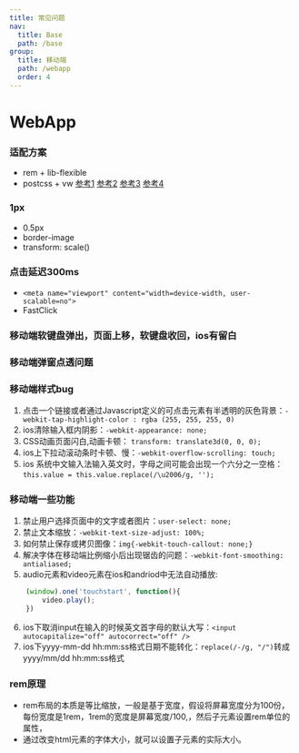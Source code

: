 ```yaml
---
title: 常见问题
nav:
  title: Base
  path: /base
group:
  title: 移动端
  path: /webapp
  order: 4
---
```


# WebApp

### 适配方案
- rem + lib-flexible
- postcss + vw
[参考1](https://juejin.cn/post/6844903613320396808#heading-8)
[参考2](https://github.com/forthealllight/blog/issues/13)
[参考3](https://juejin.cn/post/6844903651245293582#heading-25)
[参考4](https://juejin.cn/post/6844903845617729549)
### 1px 
- 0.5px
- border-image
- transform: scale()

### 点击延迟300ms
- `<meta name="viewport" content="width=device-width, user-scalable=no"> `
- FastClick

### 移动端软键盘弹出，页面上移，软键盘收回，ios有留白

### 移动端弹窗点透问题

### 移动端样式bug
1. 点击一个链接或者通过Javascript定义的可点击元素有半透明的灰色背景：`-webkit-tap-highlight-color : rgba (255, 255, 255, 0)`
2. ios清除输入框内阴影：`-webkit-appearance: none;`
3. CSS动画页面闪白,动画卡顿： `transform: translate3d(0, 0, 0);`
4. ios上下拉动滚动条时卡顿、慢：`-webkit-overflow-scrolling: touch;`
5. ios 系统中文输入法输入英文时，字母之间可能会出现一个六分之一空格：`this.value = this.value.replace(/\u2006/g, '');`

### 移动端一些功能
1. 禁止用户选择页面中的文字或者图片：`user-select: none;`
2. 禁止文本缩放：`-webkit-text-size-adjust: 100%;`
3. 如何禁止保存或拷贝图像：`img{-webkit-touch-callout: none;}`
4. 解决字体在移动端比例缩小后出现锯齿的问题：`-webkit-font-smoothing: antialiased;`
5. audio元素和video元素在ios和andriod中无法自动播放: 
``` js
    (window).one('touchstart', function(){
        video.play();
    })
```
6. ios下取消input在输入的时候英文首字母的默认大写：`<input autocapitalize="off" autocorrect="off" />`
7. ios下yyyy-mm-dd hh:mm:ss格式日期不能转化：`replace(/-/g, "/")`转成yyyy/mm/dd hh:mm:ss格式

### rem原理
- rem布局的本质是等比缩放，一般是基于宽度，假设将屏幕宽度分为100份，每份宽度是1rem，1rem的宽度是屏幕宽度/100,，然后子元素设置rem单位的属性，
- 通过改变html元素的字体大小，就可以设置子元素的实际大小。

